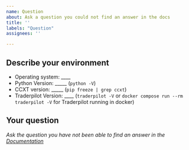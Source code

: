 ```yaml
---
name: Question
about: Ask a question you could not find an answer in the docs
title: ''
labels: "Question"
assignees: ''

---
```

<!-- 
Have you searched for similar issues before posting it?
Did you have a VERY good look at the [documentation](https://www.traderpilot.io/en/latest/) and are sure that the question is not explained there

Please do not use the question template to report bugs or to request new features.
-->

## Describe your environment

  * Operating system: ____
  * Python Version: _____ (`python -V`)
  * CCXT version: _____ (`pip freeze | grep ccxt`)
  * Traderpilot Version: ____ (`traderpilot -V` or `docker compose run --rm traderpilot -V` for Traderpilot running in docker)
  
## Your question

*Ask the question you have not been able to find an answer in the [Documentation](https://www.traderpilot.io/en/latest/)*
